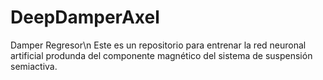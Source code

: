 # DeepDamperAxel
Damper Regresor\n
Este es un repositorio para entrenar la red neuronal artificial produnda del componente magnético del sistema de suspensión semiactiva.
